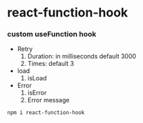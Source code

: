 # react-function-hook

### custom useFunction hook
- Retry
  1. Duration: in milliseconds default 3000
  2. Times: default 3
- load
  1. isLoad
- Error
  1. isError
  2. Error message

```
npm i react-function-hook
```

